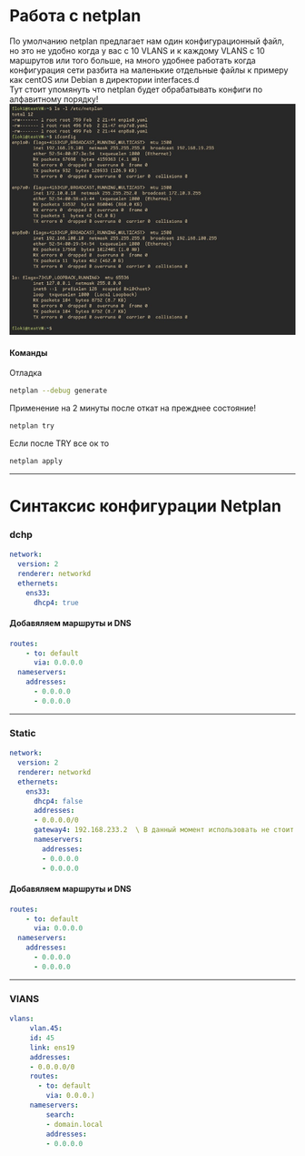 # Работа с netplan
По умолчанию netplan предлагает нам один конфигурационный файл, но это не удобно когда у вас с 10 VLANS и к каждому VLANS с 10 маршрутов или того больше, на много удобнее работать когда конфигурация сети разбита на маленькие отдельные файлы к примеру как centOS или Debian в директории interfaces.d\
Тут стоит упомянуть что netplan будет обрабатывать конфиги по алфавитному порядку!
![alt text](./img/img.jpg)
#### Команды 
Отладка 
```bash
netplan --debug generate
``` 
Применение на 2 минуты после откат на прежднее состояние!
```bash
netplan try
```
Если после TRY все ок то 
```bash
netplan apply
```
***
# Синтаксис конфигурации Netplan
### dchp
```yaml
network: 
  version: 2 
  renderer: networkd 
  ethernets:
    ens33:
      dhcp4: true
```
#### Добавяляем маршруты и DNS
```yaml
routes: 
    - to: default
      via: 0.0.0.0 
  nameservers:
    addresses:
      - 0.0.0.0
      - 0.0.0.0
```
***
### Static
```yaml
network:
  version: 2 
  renderer: networkd 
  ethernets: 
    ens33: 
      dhcp4: false 
      addresses: 
      - 0.0.0.0/0
      gateway4: 192.168.233.2  \ В данный момент использовать не стоит!
      nameservers:
        addresses: 
        - 0.0.0.0 
        - 0.0.0.0
```
#### Добавяляем маршруты и DNS
```yaml
routes: 
    - to: default
      via: 0.0.0.0 
  nameservers:
    addresses:
      - 0.0.0.0
      - 0.0.0.0
```
*** 

### VlANS
```yaml
vlans:
     vlan.45:
     id: 45
     link: ens19
     addresses:  
     - 0.0.0.0/0 
     routes:
       - to: default
         via: 0.0.0.)
     nameservers:
         search: 
         - domain.local 
         addresses: 
         - 0.0.0.0
```

